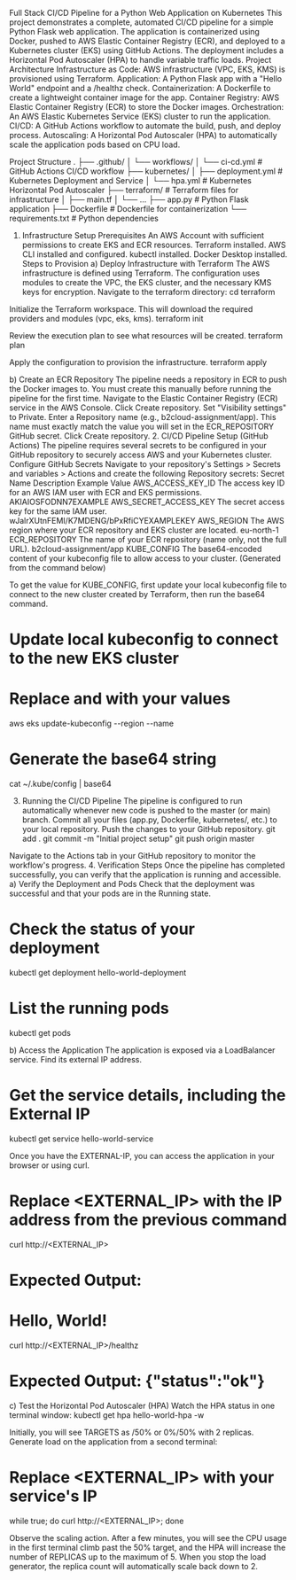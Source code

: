Full Stack CI/CD Pipeline for a Python Web Application on Kubernetes
This project demonstrates a complete, automated CI/CD pipeline for a simple Python Flask web application. The application is containerized using Docker, pushed to AWS Elastic Container Registry (ECR), and deployed to a Kubernetes cluster (EKS) using GitHub Actions. The deployment includes a Horizontal Pod Autoscaler (HPA) to handle variable traffic loads.
Project Architecture
Infrastructure as Code: AWS infrastructure (VPC, EKS, KMS) is provisioned using Terraform.
Application: A Python Flask app with a "Hello World" endpoint and a /healthz check.
Containerization: A Dockerfile to create a lightweight container image for the app.
Container Registry: AWS Elastic Container Registry (ECR) to store the Docker images.
Orchestration: An AWS Elastic Kubernetes Service (EKS) cluster to run the application.
CI/CD: A GitHub Actions workflow to automate the build, push, and deploy process.
Autoscaling: A Horizontal Pod Autoscaler (HPA) to automatically scale the application pods based on CPU load.

Project Structure
.
├── .github/
│   └── workflows/
│       └── ci-cd.yml      # GitHub Actions CI/CD workflow
├── kubernetes/
│   ├── deployment.yml     # Kubernetes Deployment and Service
│   └── hpa.yml            # Kubernetes Horizontal Pod Autoscaler
├── terraform/             # Terraform files for infrastructure
│   ├── main.tf
│   └── ...
├── app.py                 # Python Flask application
├── Dockerfile             # Dockerfile for containerization
└── requirements.txt       # Python dependencies


1. Infrastructure Setup
Prerequisites
An AWS Account with sufficient permissions to create EKS and ECR resources.
Terraform installed.
AWS CLI installed and configured.
kubectl installed.
Docker Desktop installed.
Steps to Provision
a) Deploy Infrastructure with Terraform
The AWS infrastructure is defined using Terraform. The configuration uses modules to create the VPC, the EKS cluster, and the necessary KMS keys for encryption.
Navigate to the terraform directory:
cd terraform


Initialize the Terraform workspace. This will download the required providers and modules (vpc, eks, kms).
terraform init


Review the execution plan to see what resources will be created.
terraform plan


Apply the configuration to provision the infrastructure.
terraform apply


b) Create an ECR Repository
The pipeline needs a repository in ECR to push the Docker images to. You must create this manually before running the pipeline for the first time.
Navigate to the Elastic Container Registry (ECR) service in the AWS Console.
Click Create repository.
Set "Visibility settings" to Private.
Enter a Repository name (e.g., b2cloud-assignment/app). This name must exactly match the value you will set in the ECR_REPOSITORY GitHub secret.
Click Create repository.
2. CI/CD Pipeline Setup (GitHub Actions)
The pipeline requires several secrets to be configured in your GitHub repository to securely access AWS and your Kubernetes cluster.
Configure GitHub Secrets
Navigate to your repository's Settings > Secrets and variables > Actions and create the following Repository secrets:
Secret Name
Description
Example Value
AWS_ACCESS_KEY_ID
The access key ID for an AWS IAM user with ECR and EKS permissions.
AKIAIOSFODNN7EXAMPLE
AWS_SECRET_ACCESS_KEY
The secret access key for the same IAM user.
wJalrXUtnFEMI/K7MDENG/bPxRfiCYEXAMPLEKEY
AWS_REGION
The AWS region where your ECR repository and EKS cluster are located.
eu-north-1
ECR_REPOSITORY
The name of your ECR repository (name only, not the full URL).
b2cloud-assignment/app
KUBE_CONFIG
The base64-encoded content of your kubeconfig file to allow access to your cluster.
(Generated from the command below)

To get the value for KUBE_CONFIG, first update your local kubeconfig file to connect to the new cluster created by Terraform, then run the base64 command.
# Update local kubeconfig to connect to the new EKS cluster
# Replace <region> and <cluster-name> with your values
aws eks update-kubeconfig --region <region> --name <cluster-name>

# Generate the base64 string
cat ~/.kube/config | base64


3. Running the CI/CD Pipeline
The pipeline is configured to run automatically whenever new code is pushed to the master (or main) branch.
Commit all your files (app.py, Dockerfile, kubernetes/, etc.) to your local repository.
Push the changes to your GitHub repository.
git add .
git commit -m "Initial project setup"
git push origin master


Navigate to the Actions tab in your GitHub repository to monitor the workflow's progress.
4. Verification Steps
Once the pipeline has completed successfully, you can verify that the application is running and accessible.
a) Verify the Deployment and Pods
Check that the deployment was successful and that your pods are in the Running state.
# Check the status of your deployment
kubectl get deployment hello-world-deployment

# List the running pods
kubectl get pods


b) Access the Application
The application is exposed via a LoadBalancer service. Find its external IP address.
# Get the service details, including the External IP
kubectl get service hello-world-service


Once you have the EXTERNAL-IP, you can access the application in your browser or using curl.
# Replace <EXTERNAL_IP> with the IP address from the previous command
curl http://<EXTERNAL_IP>
# Expected Output: <h1>Hello, World!</h1>

curl http://<EXTERNAL_IP>/healthz
# Expected Output: {"status":"ok"}


c) Test the Horizontal Pod Autoscaler (HPA)
Watch the HPA status in one terminal window:
kubectl get hpa hello-world-hpa -w

Initially, you will see TARGETS as <unknown>/50% or 0%/50% with 2 replicas.
Generate load on the application from a second terminal:
# Replace <EXTERNAL_IP> with your service's IP
while true; do curl http://<EXTERNAL_IP>; done


Observe the scaling action. After a few minutes, you will see the CPU usage in the first terminal climb past the 50% target, and the HPA will increase the number of REPLICAS up to the maximum of 5. When you stop the load generator, the replica count will automatically scale back down to 2.
